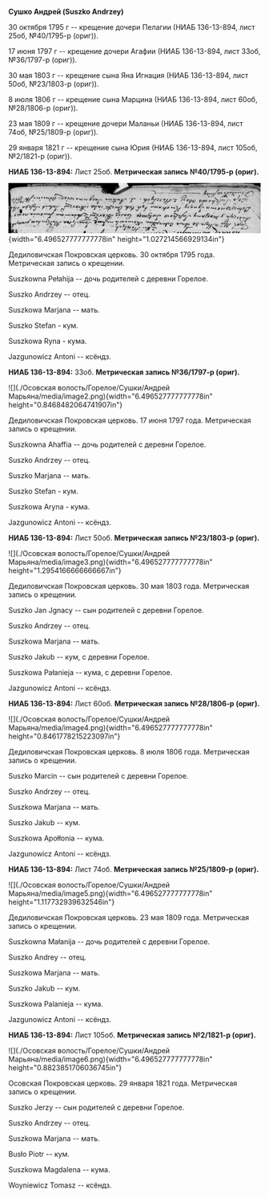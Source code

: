 **Сушко Андрей (Suszko Andrzey)**

30 октября 1795 г -- крещение дочери Пелагии (НИАБ 136-13-894, лист
25об, №40/1795-р (ориг)).

17 июня 1797 г -- крещение дочери Агафии (НИАБ 136-13-894, лист 33об,
№36/1797-р (ориг)).

30 мая 1803 г -- крещение сына Яна Игнация (НИАБ 136-13-894, лист 50об,
№23/1803-р (ориг)).

8 июля 1806 г -- крещение сына Марцина (НИАБ 136-13-894, лист 60об,
№28/1806-р (ориг)).

23 мая 1809 г -- крещение дочери Маланьи (НИАБ 136-13-894, лист 74об,
№25/1809-р (ориг)).

29 января 1821 г -- крещение сына Юрия (НИАБ 136-13-894, лист 105об,
№2/1821-р (ориг)).

**НИАБ 136-13-894:** Лист 25об. **Метрическая запись №40/1795-р
(ориг).**

![](./media/c2fe84e95b6b17c4713f0ac57302b99e18c4a298.png){width="6.496527777777778in"
height="1.027214566929134in"}

Дедиловичская Покровская церковь. 30 октября 1795 года. Метрическая
запись о крещении.

Suszkowna Pełahija -- дочь родителей с деревни Горелое.

Suszko Andrzey -- отец.

Suszkowa Marjana -- мать.

Suszko Stefan - кум.

Suszkowa Ryna - кума.

Jazgunowicz Antoni -- ксёндз.

**НИАБ 136-13-894:** 33об. **Метрическая запись №36/1797-р (ориг).**

![](./Осовская волость/Горелое/Сушки/Андрей Марьяна/media/image2.png){width="6.496527777777778in"
height="0.8468482064741907in"}

Дедиловичская Покровская церковь. 17 июня 1797 года. Метрическая запись
о крещении.

Suszkowna Ahaffia -- дочь родителей с деревни Горелое.

Suszko Andrzey -- отец.

Suszko Marjana -- мать.

Suszko Stefan - кум.

Suszkowa Aryna - кума.

Jazgunowicz Antoni -- ксёндз.

**НИАБ 136-13-894:** Лист 50об. **Метрическая запись №23/1803-р
(ориг).**

![](./Осовская волость/Горелое/Сушки/Андрей Марьяна/media/image3.png){width="6.496527777777778in"
height="1.2954166666666667in"}

Дедиловичская Покровская церковь. 30 мая 1803 года. Метрическая запись о
крещении.

Suszko Jan Jgnacy -- сын родителей с деревни Горелое.

Suszko Andrzey -- отец.

Suszkowa Marjana -- мать.

Suszko Jakub -- кум, с деревни Горелое.

Suszkowa Pałanieja -- кума, с деревни Горелое.

Jazgunowicz Antoni -- ксёндз.

**НИАБ 136-13-894:** Лист 60об. **Метрическая запись №28/1806-р
(ориг).**

![](./Осовская волость/Горелое/Сушки/Андрей Марьяна/media/image4.png){width="6.496527777777778in"
height="0.8461778215223097in"}

Дедиловичская Покровская церковь. 8 июля 1806 года. Метрическая запись о
крещении.

Suszko Marcin -- сын родителей с деревни Горелое.

Suszko Andrzey -- отец.

Suszkowa Marjana -- мать.

Suszko Jakub -- кум.

Suszkowa Apołłonia -- кума.

Jazgunowicz Antoni -- ксёндз.

**НИАБ 136-13-894:** Лист 74об. **Метрическая запись №25/1809-р
(ориг).**

![](./Осовская волость/Горелое/Сушки/Андрей Марьяна/media/image5.png){width="6.496527777777778in"
height="1.117732939632546in"}

Дедиловичская Покровская церковь. 23 мая 1809 года. Метрическая запись о
крещении.

Suszkowna Małanija -- дочь родителей с деревни Горелое.

Suszko Andrey -- отец.

Suszkowa Marjana -- мать.

Suszko Jakub -- кум.

Suszkowa Palanieja -- кума.

Jazgunowicz Antoni -- ксёндз.

**НИАБ 136-13-894:** Лист 105об. **Метрическая запись №2/1821-р
(ориг).**

![](./Осовская волость/Горелое/Сушки/Андрей Марьяна/media/image6.png){width="6.496527777777778in"
height="0.8823851706036745in"}

Осовская Покровская церковь. 29 января 1821 года. Метрическая запись о
крещении.

Suszko Jerzy -- сын родителей с деревни Горелое.

Suszko Andrzey -- отец.

Suszkowa Marjana -- мать.

Busło Piotr -- кум.

Suszkowa Magdalena -- кума.

Woyniewicz Tomasz -- ксёндз.
